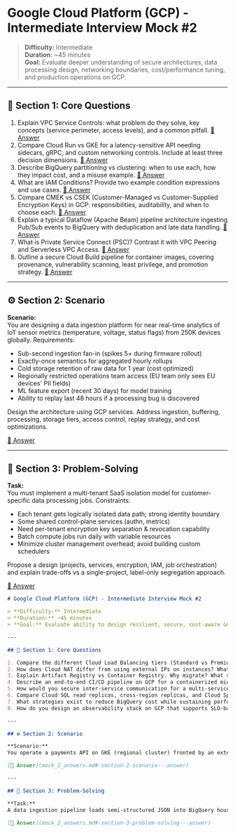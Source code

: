 # Google Cloud Platform (GCP) - Intermediate Interview Mock #2

> **Difficulty:** Intermediate  
> **Duration:** ~45 minutes  
> **Goal:** Evaluate deeper understanding of secure architectures, data processing design, networking boundaries, cost/performance tuning, and production operations on GCP.

---

## 🧠 Section 1: Core Questions

1. Explain VPC Service Controls: what problem do they solve, key concepts (service perimeter, access levels), and a common pitfall. [📖 Answer](mock_2_answers.md#1-explain-vpc-service-controls-what-problem-do-they-solve-key-concepts-service-perimeter-access-levels-and-a-common-pitfall)
2. Compare Cloud Run vs GKE for a latency-sensitive API needing sidecars, gRPC, and custom networking controls. Include at least three decision dimensions. [📖 Answer](mock_2_answers.md#2-compare-cloud-run-vs-gke-for-a-latency-sensitive-api-needing-sidecars-grpc-and-custom-networking-controls-include-at-least-three-decision-dimensions)
3. Describe BigQuery partitioning vs clustering: when to use each, how they impact cost, and a misuse example. [📖 Answer](mock_2_answers.md#3-describe-bigquery-partitioning-vs-clustering-when-to-use-each-how-they-impact-cost-and-a-misuse-example)
4. What are IAM Conditions? Provide two example condition expressions and use cases. [📖 Answer](mock_2_answers.md#4-what-are-iam-conditions-provide-two-example-condition-expressions-and-use-cases)
5. Compare CMEK vs CSEK (Customer-Managed vs Customer-Supplied Encryption Keys) in GCP: responsibilities, auditability, and when to choose each. [📖 Answer](mock_2_answers.md#5-compare-cmek-vs-csek-customer-managed-vs-customer-supplied-encryption-keys-in-gcp-responsibilities-auditability-and-when-to-choose-each)
6. Explain a typical Dataflow (Apache Beam) pipeline architecture ingesting Pub/Sub events to BigQuery with deduplication and late data handling. [📖 Answer](mock_2_answers.md#6-explain-a-typical-dataflow-apache-beam-pipeline-architecture-ingesting-pubsub-events-to-bigquery-with-deduplication-and-late-data-handling)
7. What is Private Service Connect (PSC)? Contrast it with VPC Peering and Serverless VPC Access. [📖 Answer](mock_2_answers.md#7-what-is-private-service-connect-psc-contrast-it-with-vpc-peering-and-serverless-vpc-access)
8. Outline a secure Cloud Build pipeline for container images, covering provenance, vulnerability scanning, least privilege, and promotion strategy. [📖 Answer](mock_2_answers.md#8-outline-a-secure-cloud-build-pipeline-for-container-images-covering-provenance-vulnerability-scanning-least-privilege-and-promotion-strategy)

---

## ⚙️ Section 2: Scenario

**Scenario:**  
You are designing a data ingestion platform for near real-time analytics of IoT sensor metrics (temperature, voltage, status flags) from 250K devices globally. Requirements:
- Sub-second ingestion fan-in (spikes 5× during firmware rollout)
- Exactly-once semantics for aggregated hourly rollups
- Cold storage retention of raw data for 1 year (cost optimized)
- Regionally restricted operations team access (EU team only sees EU devices' PII fields)
- ML feature export (recent 30 days) for model training
- Ability to replay last 48 hours if a processing bug is discovered

Design the architecture using GCP services. Address ingestion, buffering, processing, storage tiers, access control, replay strategy, and cost optimizations.

[📖 Answer](mock_2_answers.md#️-section-2-scenario---answer)

---

## 🧩 Section 3: Problem-Solving

**Task:**  
You must implement a multi-tenant SaaS isolation model for customer-specific data processing jobs. Constraints:
- Each tenant gets logically isolated data path; strong identity boundary
- Some shared control-plane services (authn, metrics)
- Need per-tenant encryption key separation & revocation capability
- Batch compute jobs run daily with variable resources
- Minimize cluster management overhead; avoid building custom schedulers

Propose a design (projects, services, encryption, IAM, job orchestration) and explain trade-offs vs a single-project, label-only segregation approach.

[📖 Answer](mock_2_answers.md#-section-3-problem-solving---answer)
````markdown
# Google Cloud Platform (GCP) - Intermediate Interview Mock #2

> **Difficulty:** Intermediate  
> **Duration:** ~45 minutes  
> **Goal:** Evaluate ability to design resilient, secure, cost-aware GCP workloads involving networking, data, CI/CD, and observability.

---

## 🧠 Section 1: Core Questions

1. Compare the different Cloud Load Balancing tiers (Standard vs Premium) and when to choose one over the other. [📖 Answer](mock_2_answers.md#1-compare-the-different-cloud-load-balancing-tiers-standard-vs-premium-and-when-to-choose-one-over-the-other)
2. How does Cloud NAT differ from using external IPs on instances? What limits or scaling considerations exist? [📖 Answer](mock_2_answers.md#2-how-does-cloud-nat-differ-from-using-external-ips-on-instances-what-limits-or-scaling-considerations-exist)
3. Explain Artifact Registry vs Container Registry. Why migrate? What security and governance improvements does it enable? [📖 Answer](mock_2_answers.md#3-explain-artifact-registry-vs-container-registry-why-migrate-what-security-and-governance-improvements-does-it-enable)
4. Describe an end-to-end CI/CD pipeline on GCP for a containerized microservice (build, security scanning, deployment, verification). [📖 Answer](mock_2_answers.md#4-describe-an-end-to-end-cicd-pipeline-on-gcp-for-a-containerized-microservice-build-security-scanning-deployment-verification)
5. How would you secure inter-service communication for a multi-service GKE deployment (mTLS, identity, policies)? [📖 Answer](mock_2_answers.md#5-how-would-you-secure-inter-service-communication-for-a-multi-service-gke-deployment-mtls-identity-policies)
6. Compare Cloud SQL read replicas, cross-region replicas, and Cloud Spanner for multi-region reads. Trade-offs? [📖 Answer](mock_2_answers.md#6-compare-cloud-sql-read-replicas-cross-region-replicas-and-cloud-spanner-for-multi-region-reads-trade-offs)
7. What strategies exist to reduce BigQuery cost while sustaining performance (storage + query optimizations)? [📖 Answer](mock_2_answers.md#7-what-strategies-exist-to-reduce-bigquery-cost-while-sustaining-performance-storage--query-optimizations)
8. How do you design an observability stack on GCP that supports SLO-based alerting and cost attribution? [📖 Answer](mock_2_answers.md#8-how-do-you-design-an-observability-stack-on-gcp-that-supports-slo-based-alerting-and-cost-attribution)

---

## ⚙️ Section 2: Scenario

**Scenario:**  
You operate a payments API on GKE (regional cluster) fronted by an external HTTPS load balancer. Traffic is increasing globally, and you must: (a) reduce p95 latency for EU customers, (b) implement per-customer rate limiting, (c) protect backend from abusive bursts, (d) deploy new versions with <1% error budget burn risk, (e) add zero-trust style service identity. Provide an architectural enhancement plan.

[📖 Answer](mock_2_answers.md#️-section-2-scenario---answer)

---

## 🧩 Section 3: Problem-Solving

**Task:**  
A data ingestion pipeline loads semi-structured JSON into BigQuery hourly. Costs have grown 3× month-over-month. Analysts run ad-hoc queries scanning full tables. Load jobs occasionally fail due to schema drift (new nested fields). Design a refactor plan addressing: cost reduction, schema evolution handling, data quality validation, and separation of hot vs cold data.

[📖 Answer](mock_2_answers.md#-section-3-problem-solving---answer)
````
